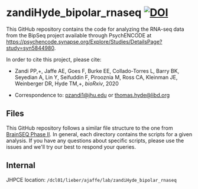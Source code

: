 # zandiHyde_bipolar_rnaseq [![DOI](https://zenodo.org/badge/88870656.svg)](https://zenodo.org/badge/latestdoi/88870656)

This GitHub repository contains the code for analyzing the RNA-seq data from the BipSeq project available through PsychENCODE at https://psychencode.synapse.org/Explore/Studies/DetailsPage?study=syn5844980. 

In order to cite this project, please cite:

* Zandi PP,+, Jaffe AE, Goes F, Burke EE, Collado-Torres L, Barry BK, Seyedian A, Lin Y, Seifuddin F, Pirooznia M, Ross CA, Kleinman JE, Weinberger DR, Hyde TM,+, _bioRxiv_, 2020

+ Correspondence to: pzandi1@jhu.edu or thomas.hyde@libd.org


## Files

This GitHub repository follows a similar file structure to the one from [BrainSEQ Phase II](https://github.com/LieberInstitute/brainseq_phase2). In general, each directory contains the scripts for a given analysis. If you have any questions about specific scripts, please use the issues and we'll try our best to respond your queries.

## Internal

JHPCE location: `/dcl01/lieber/ajaffe/lab/zandiHyde_bipolar_rnaseq`
